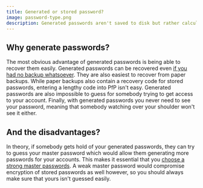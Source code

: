 ```yaml
---
title: Generated or stored password?
image: password-type.png
description: Generated passwords aren't saved to disk but rather calculated whenever they are needed. What are the implications in practice?
---
```


## Why generate passwords?

The most obvious advantage of generated passwords is being able to recover them easily. Generated passwords can be recovered even [if you had no backup whatsoever](/documentation/recovery-strategies/). They are also easiest to recover from paper backups. While paper backups also contain a recovery code for stored passwords, entering a lengthy code into PfP isn't easy. Generated passwords are also impossible to guess for somebody trying to get access to your account. Finally, with generated passwords you never need to see your password, meaning that somebody watching over your shoulder won't see it either.

## And the disadvantages?

In theory, if somebody gets hold of your generated passwords, they can try to guess your master password which would allow them generating more passwords for your accounts. This makes it essential that you [choose a strong master passwords](/documentation/choosing-master-password/). A weak master password would compromise encryption of stored passwords as well however, so you should always make sure that yours isn't guessed easily.
